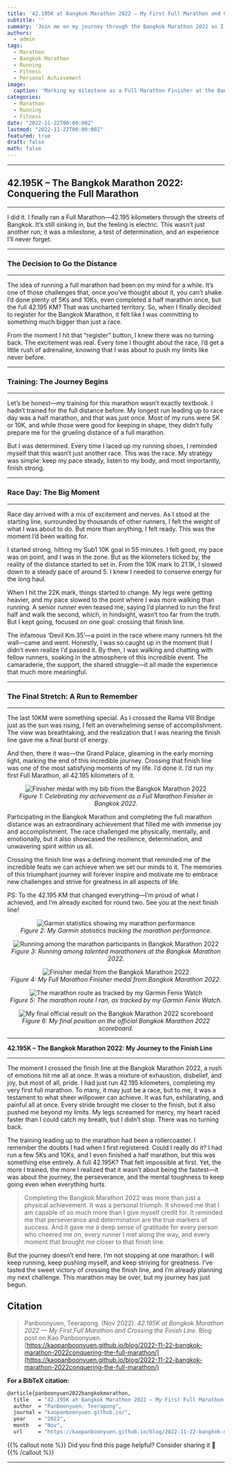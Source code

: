 ```yaml
---
title: '42.195K at Bangkok Marathon 2022 — My First Full Marathon and Crossing the Finish Line'
subtitle: ''
summary: 'Join me on my journey through the Bangkok Marathon 2022 as I conquered my first-ever Full Marathon, pushing my limits over 42.195 kilometers.'
authors:
  - admin
tags:
  - Marathon
  - Bangkok Marathon
  - Running
  - Fitness
  - Personal Achievement
image:
  caption: 'Marking my milestone as a Full Marathon Finisher at the Bangkok Marathon 2022.'
categories:
  - Marathon
  - Running
  - Fitness
date: "2022-11-22T00:00:00Z"
lastmod: "2022-11-22T00:00:00Z"
featured: true
draft: false
math: false
---
```


---

## 42.195K – The Bangkok Marathon 2022: Conquering the Full Marathon

---

I did it. I finally ran a Full Marathon—42.195 kilometers through the streets of Bangkok. It’s still sinking in, but the feeling is electric. This wasn’t just another run; it was a milestone, a test of determination, and an experience I’ll never forget.

---
### The Decision to Go the Distance
---

The idea of running a full marathon had been on my mind for a while. It’s one of those challenges that, once you’ve thought about it, you can’t shake. I’d done plenty of 5Ks and 10Ks, even completed a half marathon once, but the full 42.195 KM? That was uncharted territory. So, when I finally decided to register for the Bangkok Marathon, it felt like I was committing to something much bigger than just a race.

From the moment I hit that “register” button, I knew there was no turning back. The excitement was real. Every time I thought about the race, I’d get a little rush of adrenaline, knowing that I was about to push my limits like never before.

---
### Training: The Journey Begins
---

Let’s be honest—my training for this marathon wasn’t exactly textbook. I hadn’t trained for the full distance before. My longest run leading up to race day was a half marathon, and that was just once. Most of my runs were 5K or 10K, and while those were good for keeping in shape, they didn’t fully prepare me for the grueling distance of a full marathon.

But I was determined. Every time I laced up my running shoes, I reminded myself that this wasn’t just another race. This was the race. My strategy was simple: keep my pace steady, listen to my body, and most importantly, finish strong.

---
### Race Day: The Big Moment
---

Race day arrived with a mix of excitement and nerves. As I stood at the starting line, surrounded by thousands of other runners, I felt the weight of what I was about to do. But more than anything, I felt ready. This was the moment I’d been waiting for.

I started strong, hitting my Sub1 10K goal in 55 minutes. I felt good, my pace was on point, and I was in the zone. But as the kilometers ticked by, the reality of the distance started to set in. From the 10K mark to 21.1K, I slowed down to a steady pace of around 5. I knew I needed to conserve energy for the long haul.

When I hit the 22K mark, things started to change. My legs were getting heavier, and my pace slowed to the point where I was more walking than running. A senior runner even teased me, saying I’d planned to run the first half and walk the second, which, in hindsight, wasn’t too far from the truth. But I kept going, focused on one goal: crossing that finish line.

The infamous ‘Devil Km.35’—a point in the race where many runners hit the wall—came and went. Honestly, I was so caught up in the moment that I didn’t even realize I’d passed it. By then, I was walking and chatting with fellow runners, soaking in the atmosphere of this incredible event. The camaraderie, the support, the shared struggle—it all made the experience that much more meaningful.

---
### The Final Stretch: A Run to Remember
---

The last 10KM were something special. As I crossed the Rama VIII Bridge just as the sun was rising, I felt an overwhelming sense of accomplishment. The view was breathtaking, and the realization that I was nearing the finish line gave me a final burst of energy.

And then, there it was—the Grand Palace, gleaming in the early morning light, marking the end of this incredible journey. Crossing that finish line was one of the most satisfying moments of my life. I’d done it. I’d run my first Full Marathon, all 42.195 kilometers of it.

<div style="text-align: center;">
  <img src="img/KAO_BKKMARATHON2022_01.jpg" alt="Finisher medal with my bib from the Bangkok Marathon 2022">
  <p style="font-style: italic; margin-top: 0px;">Figure 1: Celebrating my achievement as a Full Marathon Finisher in Bangkok 2022.</p>
</div>

Participating in the Bangkok Marathon and completing the full marathon distance was an extraordinary achievement that filled me with immense joy and accomplishment. The race challenged me physically, mentally, and emotionally, but it also showcased the resilience, determination, and unwavering spirit within us all.

Crossing the finish line was a defining moment that reminded me of the incredible feats we can achieve when we set our minds to it. The memories of this triumphant journey will forever inspire and motivate me to embrace new challenges and strive for greatness in all aspects of life.

PS: To the 42.195 KM that changed everything—I’m proud of what I achieved, and I’m already excited for round two. See you at the next finish line!

<div style="text-align: center;">
  <img src="img/KAO_BKKMARATHON2022_02.jpg" alt="Garmin statistics showing my marathon performance">
  <p style="font-style: italic; margin-top: 0px;">Figure 2: My Garmin statistics tracking the marathon performance.</p>
</div>

<div style="text-align: center;">
  <img src="img/KAO_BKKMARATHON2022_03.jpg" alt="Running among the marathon participants in Bangkok Marathon 2022">
  <p style="font-style: italic; margin-top: 0px;">Figure 3: Running among talented marathoners at the Bangkok Marathon 2022.</p>
</div>

<div style="text-align: center;">
  <img src="img/KAO_BKKMARATHON2022_04.jpg" alt="Finisher medal from the Bangkok Marathon 2022">
  <p style="font-style: italic; margin-top: 0px;">Figure 4: My Full Marathon Finisher medal from Bangkok Marathon 2022.</p>
</div>

<div style="text-align: center;">
  <img src="img/KAO_BKKMARATHON2022_05.jpg" alt="The marathon route as tracked by my Garmin Fenix Watch">
  <p style="font-style: italic; margin-top: 0px;">Figure 5: The marathon route I ran, as tracked by my Garmin Fenix Watch.</p>
</div>

<div style="text-align: center;">
  <img src="img/KAO_BKKMARATHON2022_06.jpg" alt="My final official result on the Bangkok Marathon 2022 scoreboard">
  <p style="font-style: italic; margin-top: 0px;">Figure 6: My final position on the official Bangkok Marathon 2022 scoreboard.</p>
</div>


---

**42.195K – The Bangkok Marathon 2022: My Journey to the Finish Line**

---

The moment I crossed the finish line at the Bangkok Marathon 2022, a rush of emotions hit me all at once. It was a mixture of exhaustion, disbelief, and joy, but most of all, pride. I had just run 42.195 kilometers, completing my very first full marathon. To many, it may just be a race, but to me, it was a testament to what sheer willpower can achieve. It was fun, exhilarating, and painful all at once. Every stride brought me closer to the finish, but it also pushed me beyond my limits. My legs screamed for mercy, my heart raced faster than I could catch my breath, but I didn’t stop. There was no turning back.

The training leading up to the marathon had been a rollercoaster. I remember the doubts I had when I first registered. Could I really do it? I had run a few 5Ks and 10Ks, and I even finished a half marathon, but this was something else entirely. A full 42.195K? That felt impossible at first. Yet, the more I trained, the more I realized that it wasn’t about being the fastest—it was about the journey, the perseverance, and the mental toughness to keep going even when everything hurts.

> Completing the Bangkok Marathon 2022 was more than just a physical achievement. It was a personal triumph. It showed me that I am capable of so much more than I give myself credit for. It reminded me that perseverance and determination are the true markers of success. And it gave me a deep sense of gratitude for every person who cheered me on, every runner I met along the way, and every moment that brought me closer to that finish line.

But the journey doesn’t end here. I’m not stopping at one marathon. I will keep running, keep pushing myself, and keep striving for greatness. I’ve tasted the sweet victory of crossing the finish line, and I’m already planning my next challenge. This marathon may be over, but my journey has just begun.

## Citation

> Panboonyuen, Teerapong. (Nov 2022). *42.195K at Bangkok Marathon 2022 — My First Full Marathon and Crossing the Finish Line*. Blog post on Kao Panboonyuen. [https://kaopanboonyuen.github.io/blog/2022-11-22-bangkok-marathon-2022conquering-the-full-marathon/](https://kaopanboonyuen.github.io/blog/2022-11-22-bangkok-marathon-2022conquering-the-full-marathon/)

**For a BibTeX citation:**

```bash
@article{panboonyuen2022bangkokmarathon,
  title   = "42.195K at Bangkok Marathon 2022 — My First Full Marathon and Crossing the Finish Line",
  author  = "Panboonyuen, Teerapong",
  journal = "kaopanboonyuen.github.io/",
  year    = "2022",
  month   = "Nov",
  url     = "https://kaopanboonyuen.github.io/blog/2022-11-22-bangkok-marathon-2022conquering-the-full-marathon/"}
````

{{% callout note %}}
Did you find this page helpful? Consider sharing it 🙌
{{% /callout %}}


---
